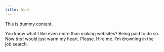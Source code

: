 ```yaml
---
title: hire
---
```


This is dummy content.

You know what I like even more than making websites? Being paid to do so. Now _that_ would just warm my heart. Please. Hire me. I'm drowning in the job search.
